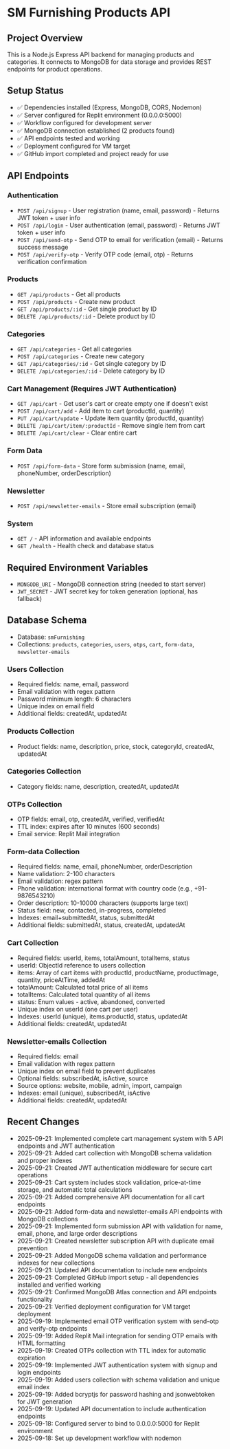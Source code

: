 # SM Furnishing Products API

## Project Overview
This is a Node.js Express API backend for managing products and categories. It connects to MongoDB for data storage and provides REST endpoints for product operations.

## Setup Status
- ✅ Dependencies installed (Express, MongoDB, CORS, Nodemon)
- ✅ Server configured for Replit environment (0.0.0.0:5000)
- ✅ Workflow configured for development server
- ✅ MongoDB connection established (2 products found)
- ✅ API endpoints tested and working
- ✅ Deployment configured for VM target
- ✅ GitHub import completed and project ready for use

## API Endpoints

### Authentication
- `POST /api/signup` - User registration (name, email, password) - Returns JWT token + user info
- `POST /api/login` - User authentication (email, password) - Returns JWT token + user info
- `POST /api/send-otp` - Send OTP to email for verification (email) - Returns success message
- `POST /api/verify-otp` - Verify OTP code (email, otp) - Returns verification confirmation

### Products
- `GET /api/products` - Get all products
- `POST /api/products` - Create new product
- `GET /api/products/:id` - Get single product by ID
- `DELETE /api/products/:id` - Delete product by ID

### Categories
- `GET /api/categories` - Get all categories
- `POST /api/categories` - Create new category
- `GET /api/categories/:id` - Get single category by ID
- `DELETE /api/categories/:id` - Delete category by ID

### Cart Management (Requires JWT Authentication)
- `GET /api/cart` - Get user's cart or create empty one if doesn't exist
- `POST /api/cart/add` - Add item to cart (productId, quantity)
- `PUT /api/cart/update` - Update item quantity (productId, quantity)
- `DELETE /api/cart/item/:productId` - Remove single item from cart
- `DELETE /api/cart/clear` - Clear entire cart

### Form Data
- `POST /api/form-data` - Store form submission (name, email, phoneNumber, orderDescription)

### Newsletter
- `POST /api/newsletter-emails` - Store email subscription (email)

### System
- `GET /` - API information and available endpoints
- `GET /health` - Health check and database status

## Required Environment Variables
- `MONGODB_URI` - MongoDB connection string (needed to start server)
- `JWT_SECRET` - JWT secret key for token generation (optional, has fallback)

## Database Schema
- Database: `smFurnishing`
- Collections: `products`, `categories`, `users`, `otps`, `cart`, `form-data`, `newsletter-emails`

### Users Collection
- Required fields: name, email, password
- Email validation with regex pattern
- Password minimum length: 6 characters
- Unique index on email field
- Additional fields: createdAt, updatedAt

### Products Collection
- Product fields: name, description, price, stock, categoryId, createdAt, updatedAt

### Categories Collection  
- Category fields: name, description, createdAt, updatedAt

### OTPs Collection
- OTP fields: email, otp, createdAt, verified, verifiedAt
- TTL index: expires after 10 minutes (600 seconds)
- Email service: Replit Mail integration

### Form-data Collection
- Required fields: name, email, phoneNumber, orderDescription
- Name validation: 2-100 characters
- Email validation: regex pattern
- Phone validation: international format with country code (e.g., +91-9876543210)
- Order description: 10-10000 characters (supports large text)
- Status field: new, contacted, in-progress, completed
- Indexes: email+submittedAt, status, submittedAt
- Additional fields: submittedAt, status, createdAt, updatedAt

### Cart Collection
- Required fields: userId, items, totalAmount, totalItems, status
- userId: ObjectId reference to users collection
- items: Array of cart items with productId, productName, productImage, quantity, priceAtTime, addedAt
- totalAmount: Calculated total price of all items
- totalItems: Calculated total quantity of all items
- status: Enum values - active, abandoned, converted
- Unique index on userId (one cart per user)
- Indexes: userId (unique), items.productId, status, updatedAt
- Additional fields: createdAt, updatedAt

### Newsletter-emails Collection
- Required fields: email
- Email validation with regex pattern
- Unique index on email field to prevent duplicates
- Optional fields: subscribedAt, isActive, source
- Source options: website, mobile, admin, import, campaign
- Indexes: email (unique), subscribedAt, isActive
- Additional fields: createdAt, updatedAt

## Recent Changes
- 2025-09-21: Implemented complete cart management system with 5 API endpoints and JWT authentication
- 2025-09-21: Added cart collection with MongoDB schema validation and proper indexes
- 2025-09-21: Created JWT authentication middleware for secure cart operations
- 2025-09-21: Cart system includes stock validation, price-at-time storage, and automatic total calculations
- 2025-09-21: Added comprehensive API documentation for all cart endpoints
- 2025-09-21: Added form-data and newsletter-emails API endpoints with MongoDB collections
- 2025-09-21: Implemented form submission API with validation for name, email, phone, and large order descriptions
- 2025-09-21: Created newsletter subscription API with duplicate email prevention
- 2025-09-21: Added MongoDB schema validation and performance indexes for new collections
- 2025-09-21: Updated API documentation to include new endpoints
- 2025-09-21: Completed GitHub import setup - all dependencies installed and verified working
- 2025-09-21: Confirmed MongoDB Atlas connection and API endpoints functionality
- 2025-09-21: Verified deployment configuration for VM target deployment
- 2025-09-19: Implemented email OTP verification system with send-otp and verify-otp endpoints
- 2025-09-19: Added Replit Mail integration for sending OTP emails with HTML formatting
- 2025-09-19: Created OTPs collection with TTL index for automatic expiration
- 2025-09-19: Implemented JWT authentication system with signup and login endpoints
- 2025-09-19: Added users collection with schema validation and unique email index
- 2025-09-19: Added bcryptjs for password hashing and jsonwebtoken for JWT generation
- 2025-09-19: Updated API documentation to include authentication endpoints
- 2025-09-18: Configured server to bind to 0.0.0.0:5000 for Replit environment  
- 2025-09-18: Set up development workflow with nodemon